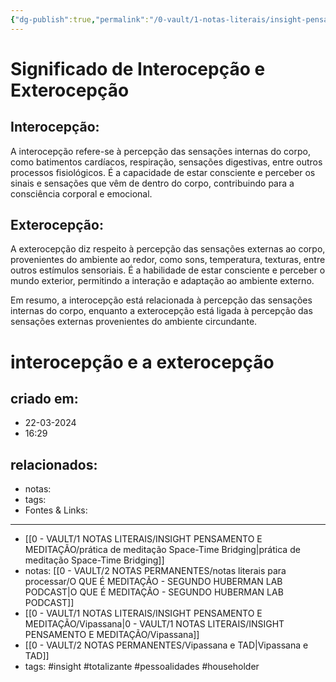 ```yaml
---
{"dg-publish":true,"permalink":"/0-vault/1-notas-literais/insight-pensamento-e-meditacao/interocepcao-e-a-exterocepcao/","tags":["insight","totalizante","pessoalidades","householder"],"dgHomeLink":true,"dgShowLocalGraph":true,"dgShowFileTree":true,"dgEnableSearch":true,"noteIcon":""}
---
```


# Significado de Interocepção e Exterocepção

## Interocepção:
A interocepção refere-se à percepção das sensações internas do corpo, como batimentos cardíacos, respiração, sensações digestivas, entre outros processos fisiológicos. É a capacidade de estar consciente e perceber os sinais e sensações que vêm de dentro do corpo, contribuindo para a consciência corporal e emocional.

## Exterocepção:
A exterocepção diz respeito à percepção das sensações externas ao corpo, provenientes do ambiente ao redor, como sons, temperatura, texturas, entre outros estímulos sensoriais. É a habilidade de estar consciente e perceber o mundo exterior, permitindo a interação e adaptação ao ambiente externo.

Em resumo, a interocepção está relacionada à percepção das sensações internas do corpo, enquanto a exterocepção está ligada à percepção das sensações externas provenientes do ambiente circundante.

# interocepção e a exterocepção

## criado em: 
- 22-03-2024
- 16:29
## relacionados:
- notas: 
- tags: 
- Fontes & Links: 
---
- [[0 - VAULT/1 NOTAS LITERAIS/INSIGHT PENSAMENTO E MEDITAÇÃO/prática de meditação Space-Time Bridging\|prática de meditação Space-Time Bridging]]
- notas: [[0 - VAULT/2 NOTAS PERMANENTES/notas literais para processar/O QUE É MEDITAÇÃO - SEGUNDO HUBERMAN LAB PODCAST\|O QUE É MEDITAÇÃO - SEGUNDO HUBERMAN LAB PODCAST]]
- [[0 - VAULT/1 NOTAS LITERAIS/INSIGHT PENSAMENTO E MEDITAÇÃO/Vipassana\|0 - VAULT/1 NOTAS LITERAIS/INSIGHT PENSAMENTO E MEDITAÇÃO/Vipassana]]
- [[0 - VAULT/2 NOTAS PERMANENTES/Vipassana e TAD\|Vipassana e TAD]]
- tags: #insight #totalizante #pessoalidades #householder 